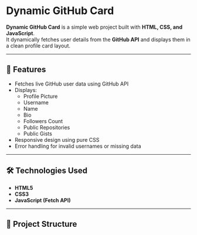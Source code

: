 # Dynamic GitHub Card

**Dynamic GitHub Card** is a simple web project built with **HTML, CSS, and JavaScript**.  
It dynamically fetches user details from the **GitHub API** and displays them in a clean profile card layout.

---

## 🚀 Features
- Fetches live GitHub user data using GitHub API
- Displays:
  - Profile Picture
  - Username
  - Name
  - Bio
  - Followers Count
  - Public Repositories
  - Public Gists
- Responsive design using pure CSS
- Error handling for invalid usernames or missing data

---

## 🛠️ Technologies Used
- **HTML5**
- **CSS3**
- **JavaScript (Fetch API)**

---

## 📂 Project Structure
